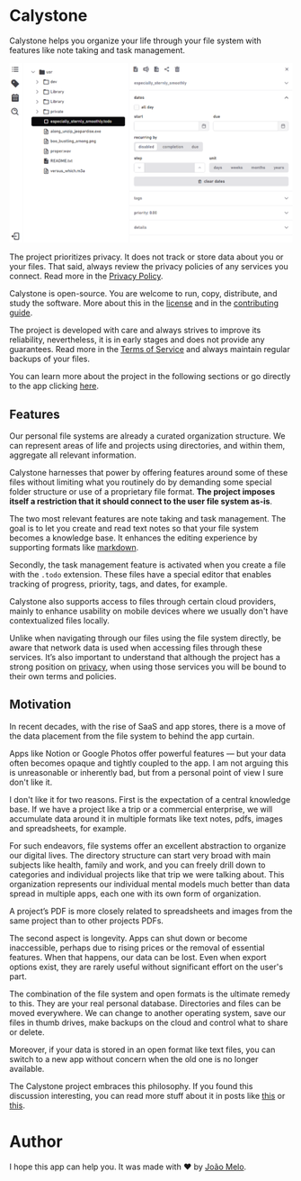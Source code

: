 # Calystone

Calystone helps you organize your life through your file system with features like note taking and task management.

![app screenshot](assets/screenshot.png)

The project prioritizes privacy. It does not track or store data about you or your files. That said, always review the privacy policies of any services you connect. Read more in the [Privacy Policy](docs/PRIVACY_POLICY.md).

Calystone is open-source. You are welcome to run, copy, distribute, and study the software. More about this in the [license](/LICENSE) and in the [contributing guide](/docs/CONTRIBUTING.md).

The project is developed with care and always strives to improve its reliability, nevertheless, it is in early stages and does not provide any guarantees. Read more in the [Terms of Service](docs/TERMS_OF_SERVICE.md) and always maintain regular backups of your files.

You can learn more about the project in the following sections or go directly to the app clicking <a href="http://calyst.one" target="_blank">here</a>.

## Features

Our personal file systems are already a curated organization structure. We can represent areas of life and projects using directories, and within them, aggregate all relevant information.

Calystone harnesses that power by offering features around some of these files without limiting what you routinely do by demanding some special folder structure or use of a proprietary file format. **The project imposes itself a restriction that it should connect to the user file system as-is**.

The two most relevant features are note taking and task management. The goal is to let you create and read text notes so that your file system becomes a knowledge base. It enhances the editing experience by supporting formats like [markdown](https://en.wikipedia.org/wiki/Markdown). 

Secondly, the task management feature is activated when you create a file with the `.todo` extension. These files have a special editor that enables tracking of progress, priority, tags, and dates, for example.

Calystone also supports access to files through certain cloud providers, mainly to enhance usability on mobile devices where we usually don't have contextualized files locally. 

Unlike when navigating through our files using the file system directly, be aware that network data is used when accessing files through these services. It’s also important to understand that although the project has a strong position on [privacy](docs/PRIVACY_POLICY.md), when using those services you will be bound to their own terms and policies.

## Motivation

In recent decades, with the rise of SaaS and app stores, there is a move of the data placement from the file system to behind the app curtain.

Apps like Notion or Google Photos offer powerful features — but your data often becomes opaque and tightly coupled to the app. I am not arguing this is unreasonable or inherently bad, but from a personal point of view I sure don't like it.

I don't like it for two reasons. First is the expectation of a central knowledge base. If we have a project like a trip or a commercial enterprise, we will accumulate data around it in multiple formats like text notes, pdfs, images and spreadsheets, for example. 

For such endeavors, file systems offer an excellent abstraction to organize our digital lives. The directory structure can start very broad with main subjects like health, family and work, and you can freely drill down to categories and individual projects like that trip we were talking about. This organization represents our individual mental models much better than data spread in multiple apps, each one with its own form of organization.

A project’s PDF is more closely related to spreadsheets and images from the same project than to other projects PDFs.

The second aspect is longevity. Apps can shut down or become inaccessible, perhaps due to rising prices or the removal of essential features. When that happens, our data can be lost. Even when export options exist, they are rarely useful without significant effort on the user's part.

The combination of the file system and open formats is the ultimate remedy to this. They are your real personal database. Directories and files can be moved everywhere. We can change to another operating system, save our files in thumb drives, make backups on the cloud and control what to share or delete. 

Moreover, if your data is stored in an open format like text files, you can switch to a new app without concern when the old one is no longer available.

The Calystone project embraces this philosophy. If you found this discussion interesting, you can read more stuff about it in posts like [this](https://web.archive.org/web/20211227173721/https://www.al3x.net/blog/2009/01/31/the-case-against-everything-buckets) or [this](https://sive.rs/plaintext).

# Author

I hope this app can help you. It was made with ❤️ by [João Melo](http://joao.melo.plus).
